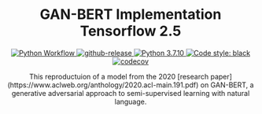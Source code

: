 <div align="center">
  <h1>GAN-BERT Implementation Tensorflow 2.5 </h1>

<p align="center">

<a href="https://github.com/connor-mccarthy/<repo-name>/workflows/build/badge.svg">
    <img src="https://github.com/connor-mccarthy/<repo-name>/workflows/build/badge.svg" alt="Python Workflow" />
</a>
<a href="https://img.shields.io/github/v/release/connor-mccarthy/<repo-name>?logo=github">
    <img src="https://img.shields.io/github/v/release/connor-mccarthy/<repo-name>?logo=github" alt="github-release" >
</a>
<a href="https://img.shields.io/badge/python-3.7.10-blue.svg">
    <img src="https://img.shields.io/badge/python-3.7.10-blue.svg" alt="Python 3.7.10" />
</a>
<a href="https://img.shields.io/badge/code%20style-black-000000.svg">
    <img src="https://img.shields.io/badge/code%20style-black-000000.svg" alt="Code style: black" >
</a>
<a href="https://codecov.io/gh/connor-mccarthy/<repo-name>/branch/master/graph/badge.svg?token=4AHCWFKISX">
    <img src="https://codecov.io/gh/connor-mccarthy/<repo-name>/branch/master/graph/badge.svg?token=4AHCWFKISX" alt="codecov" >
</a>
<p>This reproductuion of a model from the 2020 [research paper](https://www.aclweb.org/anthology/2020.acl-main.191.pdf) on GAN-BERT, a generative adversarial approach to semi-supervised learning with natural language.</p>
</div>
